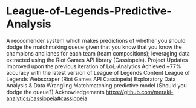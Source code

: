 # League-of-Legends-Predictive-Analysis
A reccomender system which makes predictions of whether you should dodge the matchmaking queue given that you know that you know the champions and lanes for each team (team compositions); leveraging data extracted using the Riot Games API library (Cassiopeia).
Project Updates
Improved upon the previous iteration of LoL-Analytics
Achieved ~77% accuracy with the latest version of League of Legends
Content
League of Legends Webscraper (Riot Games API Cassiopeia)
Exploratory Data Analysis & Data Wrangling
Matchmatching predictive model (Should you dodge the queue?)
Acknowledgements
https://github.com/meraki-analytics/cassiopeia#cassiopeia
